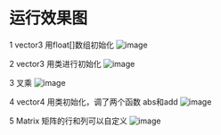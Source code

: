 # 运行效果图
1 vector3 用float[]数组初始化
![image](https://user-images.githubusercontent.com/65701532/186635750-184c0281-3b97-479d-b047-eb1c867aa214.png)

2 vector3 用类进行初始化
![image](https://user-images.githubusercontent.com/65701532/186635949-71a262c5-856a-4ebe-8587-5d8dc1b89697.png)

3 叉乘
![image](https://user-images.githubusercontent.com/65701532/186636020-87ea85b0-1505-4015-ba3b-2d8944cd484f.png)

4 vector4 用类初始化，调了两个函数 abs和add
![image](https://user-images.githubusercontent.com/65701532/186636192-a62861f7-fef8-4a00-8780-63b23b53cf6f.png)

5 Matrix 矩阵的行和列可以自定义
![image](https://user-images.githubusercontent.com/65701532/186636461-a3b63be3-5def-402f-a4f7-e237a39191a7.png)

